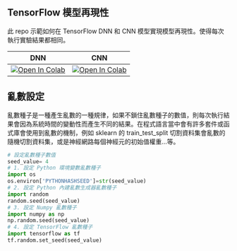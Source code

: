 
## TensorFlow 模型再現性
此 repo 示範如何在 TensorFlow DNN 和 CNN 模型實現模型再現性。使得每次執行實驗結果都相同。


| DNN      | CNN                                                  |
|----------|------------------------------------------------------|
| [![Open In Colab](https://colab.research.google.com/assets/colab-badge.svg)](https://colab.research.google.com/github/1010code/tensorflow-reproducibility/blob/main/tensorflow-DNN.ipynb) | [![Open In Colab](https://colab.research.google.com/assets/colab-badge.svg)](https://colab.research.google.com/github/1010code/tensorflow-reproducibility/blob/main/tensorflow-CNN.ipynb) |



## 亂數設定
亂數種子是一種產生亂數的一種規律，如果不鎖住亂數種子的數值，則每次執行結果會因為系統時間的變動性而產生不同的結果。在程式語言當中會有許多套件或函式庫會使用到亂數的機制，例如 sklearn 的 train_test_split 切割資料集會亂數的隨機切割資料集，或是神經網路每個神經元的初始值權重...等。

```py
# 設定亂數種子數值
seed_value= 4
# 1. 設定 Python 環境變數亂數種子
import os
os.environ['PYTHONHASHSEED']=str(seed_value)
# 2. 設定 Python 內建亂數生成器亂數種子
import random
random.seed(seed_value)
# 3. 設定 Numpy 亂數種子
import numpy as np
np.random.seed(seed_value)
# 4. 設定 TensorFlow 亂數種子
import tensorflow as tf
tf.random.set_seed(seed_value)
```

